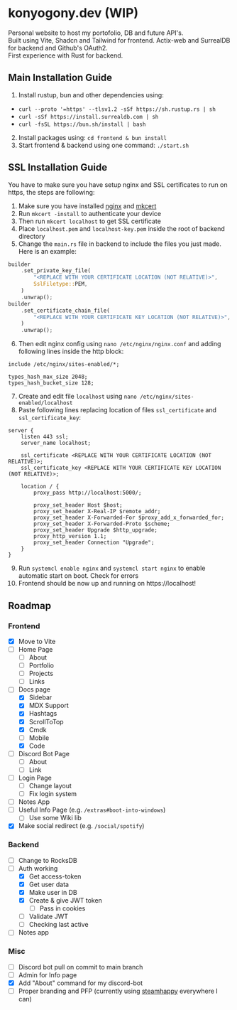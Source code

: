 # konyogony.dev (WIP)

Personal website to host my portofolio, DB and future API's. \
Built using Vite, Shadcn and Tailwind for frontend. Actix-web and SurrealDB for backend and Github's OAuth2. \
First experience with Rust for backend.

## Main Installation Guide

1. Install rustup, bun and other dependencies using:

-   `curl --proto '=https' --tlsv1.2 -sSf https://sh.rustup.rs | sh`
-   `curl -sSf https://install.surrealdb.com | sh`
-   `curl -fsSL https://bun.sh/install | bash`

2. Install packages using:
   `cd frontend & bun install`
3. Start frontend & backend using one command: `./start.sh`

## SSL Installation Guide

You have to make sure you have setup nginx and SSL certificates to run on https, the steps are following:

1. Make sure you have installed [nginx](https://nginx.org/) and [mkcert](https://github.com/FiloSottile/mkcert)
2. Run `mkcert -install` to authenticate your device
3. Then run `mkcert localhost` to get SSL certificate
4. Place `localhost.pem` and `localhost-key.pem` inside the root of backend directory
5. Change the `main.rs` file in backend to include the files you just made. Here is an example:

```rs
builder
    .set_private_key_file(
        "<REPLACE WITH YOUR CERTIFICATE LOCATION (NOT RELATIVE)>",
        SslFiletype::PEM,
    )
    .unwrap();
builder
    .set_certificate_chain_file(
        "<REPLACE WITH YOUR CERTIFICATE KEY LOCATION (NOT RELATIVE)>",
    )
    .unwrap();
```

6. Then edit nginx config using `nano /etc/nginx/nginx.conf` and adding following lines inside the http block:

```nginx
include /etc/nginx/sites-enabled/*;

types_hash_max_size 2048;
types_hash_bucket_size 128;
```

7. Create and edit file `localhost` using `nano /etc/nginx/sites-enabled/localhost`
8. Paste following lines replacing location of files `ssl_certificate` and `ssl_certificate_key`:

```nginx
server {
    listen 443 ssl;
    server_name localhost;

    ssl_certificate <REPLACE WITH YOUR CERTIFICATE LOCATION (NOT RELATIVE)>;
    ssl_certificate_key <REPLACE WITH YOUR CERTIFICATE KEY LOCATION (NOT RELATIVE)>;

    location / {
        proxy_pass http://localhost:5000/;

        proxy_set_header Host $host;
        proxy_set_header X-Real-IP $remote_addr;
        proxy_set_header X-Forwarded-For $proxy_add_x_forwarded_for;
        proxy_set_header X-Forwarded-Proto $scheme;
        proxy_set_header Upgrade $http_upgrade;
        proxy_http_version 1.1;
        proxy_set_header Connection "Upgrade";
    }
}
```

9. Run `systemcl enable nginx` and `systemcl start nginx` to enable automatic start on boot. Check for errors
10. Frontend should be now up and running on https://localhost!

## Roadmap

### Frontend

-   [x] Move to Vite
-   [ ] Home Page
    -   [ ] About
    -   [ ] Portfolio
    -   [ ] Projects
    -   [ ] Links
-   [ ] Docs page
    -   [x] Sidebar
    -   [x] MDX Support
    -   [x] Hashtags
    -   [x] ScrollToTop
    -   [x] Cmdk
    -   [ ] Mobile
    -   [x] Code
-   [ ] Discord Bot Page
    -   [ ] About
    -   [ ] Link
-   [ ] Login Page
    -   [ ] Change layout
    -   [ ] Fix login system
-   [ ] Notes App
-   [ ] Useful Info Page (e.g. `/extras#boot-into-windows`)
    -   [ ] Use some Wiki lib
-   [x] Make social redirect (e.g. `/social/spotify`)

### Backend

-   [ ] Change to RocksDB
-   [ ] Auth working
    -   [x] Get access-token
    -   [x] Get user data
    -   [x] Make user in DB
    -   [x] Create & give JWT token
        -   [ ] Pass in cookies
    -   [ ] Validate JWT
    -   [ ] Checking last active
-   [ ] Notes app

### Misc

-   [ ] Discord bot pull on commit to main branch
-   [ ] Admin for Info page
-   [x] Add "About" command for my discord-bot
-   [ ] Proper branding and PFP (currently using [steamhappy](https://i.redd.it/i-made-steamhappy-vector-image-v0-jmmqmwzwk14c1.png?width=800&format=png&auto=webp&s=7cc8498450fbd323b22899722ac24cbd23a91a83) everywhere I can)

